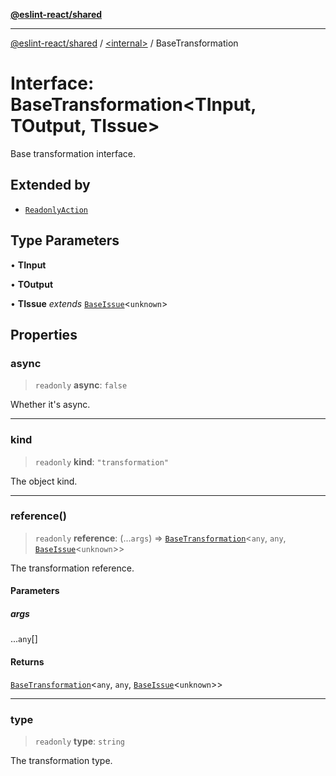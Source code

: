[**@eslint-react/shared**](../../README.md)

***

[@eslint-react/shared](../../README.md) / [\<internal\>](../README.md) / BaseTransformation

# Interface: BaseTransformation\<TInput, TOutput, TIssue\>

Base transformation interface.

## Extended by

- [`ReadonlyAction`](ReadonlyAction.md)

## Type Parameters

• **TInput**

• **TOutput**

• **TIssue** *extends* [`BaseIssue`](BaseIssue.md)\<`unknown`\>

## Properties

### async

> `readonly` **async**: `false`

Whether it's async.

***

### kind

> `readonly` **kind**: `"transformation"`

The object kind.

***

### reference()

> `readonly` **reference**: (...`args`) => [`BaseTransformation`](BaseTransformation.md)\<`any`, `any`, [`BaseIssue`](BaseIssue.md)\<`unknown`\>\>

The transformation reference.

#### Parameters

##### args

...`any`[]

#### Returns

[`BaseTransformation`](BaseTransformation.md)\<`any`, `any`, [`BaseIssue`](BaseIssue.md)\<`unknown`\>\>

***

### type

> `readonly` **type**: `string`

The transformation type.
